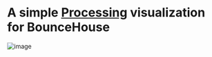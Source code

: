 # A simple [Processing](http://processing.org) visualization for BounceHouse

![image](https://github.com/dandegeest/BounceHouse/blob/main/BounceVis2/frames/imageV4000300.png)
